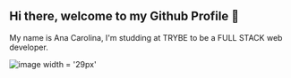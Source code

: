 ## Hi there, welcome to my Github Profile 👋

My name is Ana Carolina, I'm studding at TRYBE to be a FULL STACK web developer. 

![image width = '29px'](https://user-images.githubusercontent.com/113412699/208194789-269392ae-4940-409b-98ab-665232d794d5.png) </img>
